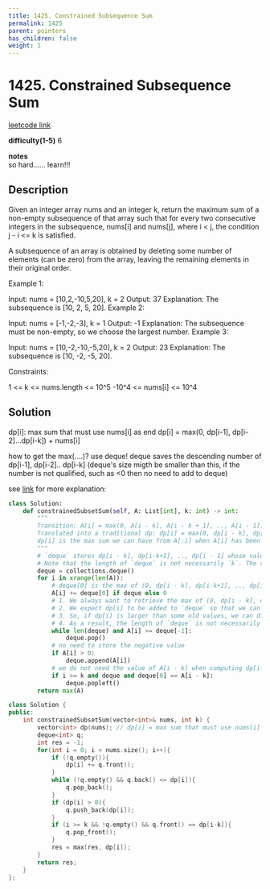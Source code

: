 ```yaml
---
title: 1425. Constrained Subsequence Sum
permalink: 1425
parent: pointers
has_children: false
weight: 1
---
```

# 1425. Constrained Subsequence Sum
[leetcode link](https://leetcode.com/problems/constrained-subsequence-sum/)

**difficulty(1-5)** 
6

**notes**   
so hard...... learn!!!

## Description
Given an integer array nums and an integer k, return the maximum sum of a non-empty subsequence of that array such that for every two consecutive integers in the subsequence, nums[i] and nums[j], where i < j, the condition j - i <= k is satisfied.

A subsequence of an array is obtained by deleting some number of elements (can be zero) from the array, leaving the remaining elements in their original order.

 

Example 1:

Input: nums = [10,2,-10,5,20], k = 2
Output: 37
Explanation: The subsequence is [10, 2, 5, 20].
Example 2:

Input: nums = [-1,-2,-3], k = 1
Output: -1
Explanation: The subsequence must be non-empty, so we choose the largest number.
Example 3:

Input: nums = [10,-2,-10,-5,20], k = 2
Output: 23
Explanation: The subsequence is [10, -2, -5, 20].
 

Constraints:

1 <= k <= nums.length <= 10^5
-10^4 <= nums[i] <= 10^4

## Solution
dp[i]: max sum that must use nums[i] as end
dp[i] = max(0, dp[i-1], dp[i-2]...dp[i-k]) + nums[i]

how to get the max(....)? use deque! 
deque saves the descending number of dp[i-1], dp[i-2].. dp[i-k] (deque's size migth be smaller than this, if the number is not qualified, such as <0 then no need to add to deque)

see [link](https://leetcode.com/problems/constrained-subsequence-sum/discuss/597751/JavaC%2B%2BPython-O(N)-Decreasing-Deque) for more explanation:

```python
class Solution:
    def constrainedSubsetSum(self, A: List[int], k: int) -> int:
        """
        Transition: A[i] = max(0, A[i - k], A[i - k + 1], .., A[i - 1]) + A[i]. (@lee215 modifies the input A directly)            
        Translated into a traditional dp: dp[i] = max(0, dp[i - k], dp[i - k + 1], .., dp[i -1]) + A[i]
        dp[i] is the max sum we can have from A[:i] when A[i] has been chosen.
        """ 
        # `deque` stores dp[i - k], dp[i-k+1], .., dp[i - 1] whose values are larger than 0 in a decreasing order
        # Note that the length of `deque` is not necessarily `k`. The values smaller than dp[i-1] will be discarded. If u r confused, go on and come back later. 
        deque = collections.deque() 
        for i in xrange(len(A)):
            # deque[0] is the max of (0, dp[i - k], dp[i-k+1], .., dp[i - 1])
            A[i] += deque[0] if deque else 0 
            # 1. We always want to retrieve the max of (0, dp[i - k], dp[i-k+1], .., dp[i - 1]) from `deque`
            # 2. We expect dp[i] to be added to `deque` so that we can compute dp[i + 1] in the next iteration
            # 3. So, if dp[i] is larger than some old values, we can discard them safely.
            # 4. As a result, the length of `deque` is not necessarily `k`
            while len(deque) and A[i] >= deque[-1]:
                deque.pop()
            # no need to store the negative value
            if A[i] > 0:
                deque.append(A[i])
            # we do not need the value of A[i - k] when computing dp[i+1] in the next iteration, because `j - i <= k` has to be satisfied.
            if i >= k and deque and deque[0] == A[i - k]:
                deque.popleft()
        return max(A)
```

```c++
class Solution {
public:
    int constrainedSubsetSum(vector<int>& nums, int k) {
        vector<int> dp(nums); // dp[i] = max sum that must use nums[i] as end
        deque<int> q;
        int res = -1;
        for(int i = 0; i < nums.size(); i++){
            if (!q.empty()){
                dp[i] += q.front();
            }
            while (!q.empty() && q.back() <= dp[i]){
                q.pop_back();
            }
            if (dp[i] > 0){
                q.push_back(dp[i]);
            }
            if (i >= k && !q.empty() && q.front() == dp[i-k]){
                q.pop_front();
            }
            res = max(res, dp[i]);            
        }
        return res;
    }
};
```

<!-- 
Default label
{: .label }

Blue label
{: .label .label-blue }

Stable
{: .label .label-green }

New release
{: .label .label-purple }

Coming soon
{: .label .label-yellow }

Deprecated
{: .label .label-red } -->
